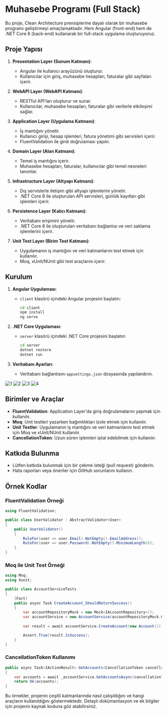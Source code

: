 # Muhasebe Programı (Full Stack)

Bu proje, Clean Architecture prensiplerine dayalı olarak bir muhasebe programı geliştirmeyi amaçlamaktadır. Hem Angular (front-end) hem de .NET Core 8 (back-end) kullanarak bir full-stack uygulama oluşturuyoruz.

## Proje Yapısı

1. **Presentation Layer (Sunum Katmanı)**:
   - Angular ile kullanıcı arayüzünü oluşturur.
   - Kullanıcılar için giriş, muhasebe hesapları, faturalar gibi sayfaları içerir.

2. **WebAPI Layer (WebAPI Katmanı)**:
   - RESTful API'ları oluşturur ve sunar.
   - Kullanıcılar, muhasebe hesapları, faturalar gibi verilerle etkileşimi sağlar.

3. **Application Layer (Uygulama Katmanı)**:
   - İş mantığını yönetir.
   - Kullanıcı girişi, hesap işlemleri, fatura yönetimi gibi servisleri içerir.
   - FluentValidation ile girdi doğrulaması yapılır.

4. **Domain Layer (Alan Katmanı)**:
   - Temel iş mantığını içerir.
   - Muhasebe hesapları, faturalar, kullanıcılar gibi temel nesneleri tanımlar.

5. **Infrastructure Layer (Altyapı Katmanı)**:
   - Dış servislerle iletişim gibi altyapı işlemlerini yönetir.
   - .NET Core 8 ile oluşturulan API servisleri, günlük kayıtları gibi işlemleri içerir.

6. **Persistence Layer (Kalıcı Katmanı)**:
   - Veritabanı erişimini yönetir.
   - .NET Core 8 ile oluşturulan veritabanı bağlantısı ve veri saklama işlemlerini içerir.

7. **Unit Test Layer (Birim Test Katmanı)**:
   - Uygulamanın iş mantığını ve veri katmanlarını test etmek için kullanılır.
   - Moq, xUnit/NUnit gibi test araçlarını içerir.

## Kurulum

1. **Angular Uygulaması**:
   - `client` klasörü içindeki Angular projesini başlatın:
     ```sh
     cd client
     npm install
     ng serve
     ```

2. **.NET Core Uygulaması**:
   - `server` klasörü içindeki .NET Core projesini başlatın:
     ```sh
     cd server
     dotnet restore
     dotnet run
     ```

3. **Veritabanı Ayarları**:
   - Veritabanı bağlantısını `appsettings.json` dosyasında yapılandırın.


![1](https://github.com/paradoxxo1/FullstackOnlineMuhasebe/assets/124463263/31457375-d1ef-4493-9cc5-d3d9d808e69e)
![2](https://github.com/paradoxxo1/FullstackOnlineMuhasebe/assets/124463263/e63f452b-436a-4648-bfbe-03450365dfe5)
![3](https://github.com/paradoxxo1/FullstackOnlineMuhasebe/assets/124463263/02342328-e7f7-4f83-a7eb-469b2cde797b)
![4](https://github.com/paradoxxo1/FullstackOnlineMuhasebe/assets/124463263/142304fd-eb68-4e42-97ee-54c6b0537e0e)



## Birimler ve Araçlar

- **FluentValidation**: Application Layer'da giriş doğrulamalarını yapmak için kullanılır.
- **Moq**: Unit testleri yazarken bağımlılıkları izole etmek için kullanılır.
- **Unit Testler**: Uygulamanın iş mantığını ve veri katmanlarını test etmek için Moq ve xUnit/NUnit kullanılır.
- **CancellationToken**: Uzun süren işlemleri iptal edebilmek için kullanılır.

## Katkıda Bulunma

- Lütfen katkıda bulunmak için bir çekme isteği (pull request) gönderin.
- Hata raporları veya öneriler için GitHub sorunlarını kullanın.

## Örnek Kodlar

### FluentValidation Örneği

```csharp
using FluentValidation;

public class UserValidator : AbstractValidator<User>
{
    public UserValidator()
    {
        RuleFor(user => user.Email).NotEmpty().EmailAddress();
        RuleFor(user => user.Password).NotEmpty().MinimumLength(6);
    }
}
```

### Moq ile Unit Test Örneği

```csharp
using Moq;
using Xunit;

public class AccountServiceTests
{
    [Fact]
    public async Task CreateAccount_ShouldReturnSuccess()
    {
        var accountRepositoryMock = new Mock<IAccountRepository>();
        var accountService = new AccountService(accountRepositoryMock.Object);
        
        var result = await accountService.CreateAccount(new Account());

        Assert.True(result.IsSuccess);
    }
}
```

### CancellationToken Kullanımı

```csharp
public async Task<IActionResult> GetAccounts(CancellationToken cancellationToken)
{
    var accounts = await _accountService.GetAccountsAsync(cancellationToken);
    return Ok(accounts);
}
```

Bu örnekler, projenin çeşitli katmanlarında nasıl çalışıldığını ve hangi araçların kullanıldığını göstermektedir. Detaylı dokümantasyon ve ek bilgiler için projenin kaynak koduna göz atabilirsiniz.

